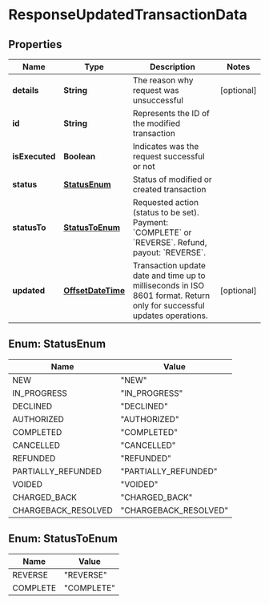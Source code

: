 
# ResponseUpdatedTransactionData

## Properties
Name | Type | Description | Notes
------------ | ------------- | ------------- | -------------
**details** | **String** | The reason why request was unsuccessful |  [optional]
**id** | **String** | Represents the ID of the modified transaction | 
**isExecuted** | **Boolean** | Indicates was the request successful or not | 
**status** | [**StatusEnum**](#StatusEnum) | Status of modified or created transaction | 
**statusTo** | [**StatusToEnum**](#StatusToEnum) | Requested action (status to be set).  Payment: &#x60;COMPLETE&#x60; or &#x60;REVERSE&#x60;.  Refund, payout: &#x60;REVERSE&#x60;. | 
**updated** | [**OffsetDateTime**](OffsetDateTime.md) | Transaction update date and time up to milliseconds in ISO 8601 format. Return only for successful updates operations. |  [optional]


<a name="StatusEnum"></a>
## Enum: StatusEnum
Name | Value
---- | -----
NEW | &quot;NEW&quot;
IN_PROGRESS | &quot;IN_PROGRESS&quot;
DECLINED | &quot;DECLINED&quot;
AUTHORIZED | &quot;AUTHORIZED&quot;
COMPLETED | &quot;COMPLETED&quot;
CANCELLED | &quot;CANCELLED&quot;
REFUNDED | &quot;REFUNDED&quot;
PARTIALLY_REFUNDED | &quot;PARTIALLY_REFUNDED&quot;
VOIDED | &quot;VOIDED&quot;
CHARGED_BACK | &quot;CHARGED_BACK&quot;
CHARGEBACK_RESOLVED | &quot;CHARGEBACK_RESOLVED&quot;


<a name="StatusToEnum"></a>
## Enum: StatusToEnum
Name | Value
---- | -----
REVERSE | &quot;REVERSE&quot;
COMPLETE | &quot;COMPLETE&quot;



